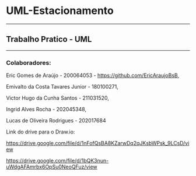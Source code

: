# UML-Estacionamento

---

## Trabalho Pratico - UML 

---

### Colaboradores:
Eric Gomes de Araújo - 200064053 - https://github.com/EricAraujoBsB,

Emivalto da Costa Tavares Junior - 180100271,

Victor Hugo da Cunha Santos - 211031520,

Ingrid Alves Rocha - 202045348,

Lucas de Oliveira Rodrigues - 202017684

Link do drive para o Draw.io:

https://drive.google.com/file/d/1nFofQsBA8KZarwDq2qJKsbWPsk_9LCsD/view

https://drive.google.com/file/d/1bQK3nun-uWdgAFAmrbx6OpSu0NeoQFuz/view



